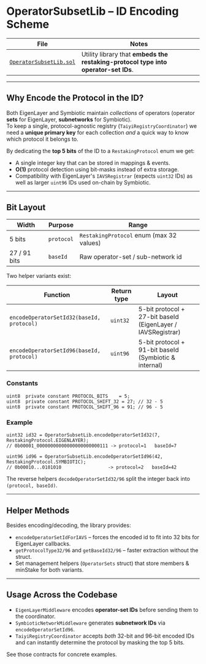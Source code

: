 # OperatorSubsetLib – ID Encoding Scheme

| File | Notes |
| ---- | ----- |
| [`OperatorSubsetLib.sol`](../src/libs/OperatorSubsetLib.sol) | Utility library that **embeds the restaking-protocol type into operator-set IDs**. |

---

## Why Encode the Protocol in the ID?
Both EigenLayer and Symbiotic maintain *collections* of operators (operator **sets** for EigenLayer, **subnetworks** for Symbiotic).  
To keep a single, protocol-agnostic registry (`TaiyiRegistryCoordinator`) we need a **unique primary key** for each collection *and* a quick way to know which protocol it belongs to.

By dedicating the **top 5 bits** of the ID to a `RestakingProtocol` enum we get:

* A single integer key that can be stored in mappings & events.
* **O(1)** protocol detection using bit-masks instead of extra storage.
* Compatibility with EigenLayer's `IAVSRegistrar` (expects `uint32` IDs) as well as larger `uint96` IDs used on-chain by Symbiotic.

---

## Bit Layout

| Width | Purpose | Range |
| ----- | ------- | ----- |
| 5 bits | `protocol` | `RestakingProtocol` enum (max 32 values) |
| 27 / 91 bits | `baseId` | Raw operator-set / sub-network id |

Two helper variants exist:

| Function | Return type | Layout |
| -------- | ----------- | ------ |
| `encodeOperatorSetId32(baseId, protocol)` | `uint32` | 5-bit protocol  + 27-bit baseId (EigenLayer / IAVSRegistrar) |
| `encodeOperatorSetId96(baseId, protocol)` | `uint96` | 5-bit protocol  + 91-bit baseId (Symbiotic & internal) |

### Constants
```solidity
uint8  private constant PROTOCOL_BITS    = 5;
uint8  private constant PROTOCOL_SHIFT_32 = 27; // 32 - 5
uint8  private constant PROTOCOL_SHIFT_96 = 91; // 96 - 5
```

### Example
```solidity
uint32 id32 = OperatorSubsetLib.encodeOperatorSetId32(7, RestakingProtocol.EIGENLAYER);
// 0b00001_00000000000000000000000111 -> protocol=1   baseId=7

uint96 id96 = OperatorSubsetLib.encodeOperatorSetId96(42, RestakingProtocol.SYMBIOTIC);
// 0b00010...0101010                 -> protocol=2   baseId=42
```

The reverse helpers `decodeOperatorSetId32/96` split the integer back into `(protocol, baseId)`.

---

## Helper Methods
Besides encoding/decoding, the library provides:

* `encodeOperatorSetIdForIAVS` – forces the encoded id to fit into 32 bits for EigenLayer callbacks.
* `getProtocolType32/96` and `getBaseId32/96` – faster extraction without the struct.
* Set management helpers (`OperatorSets` struct) that store members & minStake for both variants.

---

## Usage Across the Codebase
* `EigenLayerMiddleware` encodes **operator-set IDs** before sending them to the coordinator.
* `SymbioticNetworkMiddleware` generates **subnetwork IDs** via `encodeOperatorSetId96`.
* `TaiyiRegistryCoordinator` accepts *both* 32-bit and 96-bit encoded IDs and can instantly determine the protocol by masking the top 5 bits.

See those contracts for concrete examples.  